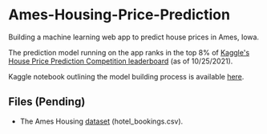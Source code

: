 # Ames-Housing-Price-Prediction

Building a machine learning web app to predict house prices in Ames, Iowa.

The prediction model running on the app ranks in the top 8% of [Kaggle's House Price Prediction Competition leaderboard](https://www.kaggle.com/c/house-prices-advanced-regression-techniques/overview) (as of 10/25/2021).

Kaggle notebook outlining the model building process is available [here](https://www.kaggle.com/ruthgn/house-prices-top-8-featengineering-xgb-optuna/notebook). 

Files (Pending)
-----
* The Ames Housing [dataset](https://www.kaggle.com/jessemostipak/hotel-booking-demand) (hotel_bookings.csv).
